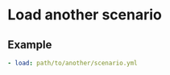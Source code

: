 Load another scenario
================================================================================

Example
--------------------------------------------------------------------------------

```yaml
- load: path/to/another/scenario.yml
```
